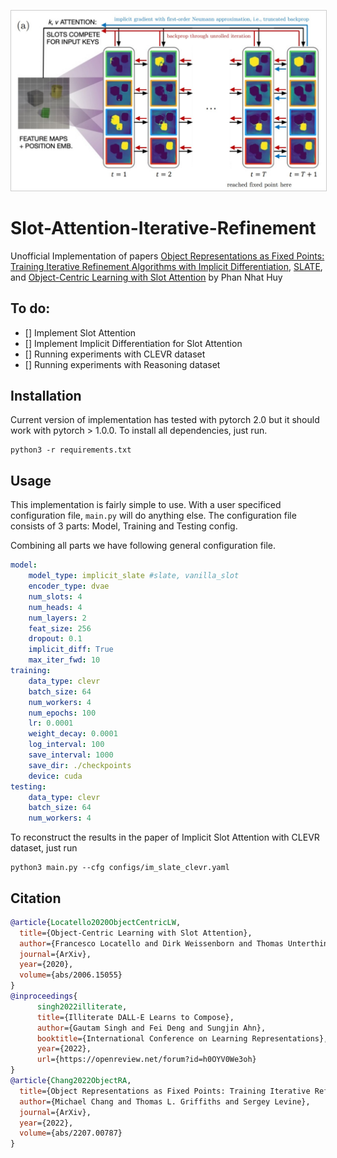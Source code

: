 <img src="./fixpoint-diagram.jpg" width="600px" style="border: 1px solid #ccc"></img>
# Slot-Attention-Iterative-Refinement
Unofficial Implementation of papers [Object Representations as Fixed Points: Training Iterative Refinement Algorithms with Implicit Differentiation](https://arxiv.org/pdf/2207.00787.pdf), [SLATE](https://arxiv.org/pdf/2110.11405.pdf), and
[Object-Centric Learning with Slot Attention](https://arxiv.org/abs/2006.15055) by Phan Nhat Huy

## To do:
- [] Implement Slot Attention
- [] Implement Implicit Differentiation for Slot Attention
- [] Running experiments with CLEVR dataset
- [] Running experiments with Reasoning dataset

## Installation
Current version of implementation has tested with pytorch 2.0 but it should work with pytorch > 1.0.0. To install all dependencies, just run.
```
python3 -r requirements.txt
```

## Usage
This implementation is fairly simple to use. With a user specificed configuration file, `main.py` will do anything else. The configuration file consists of 3 parts: 
Model, Training and Testing config. 

Combining all parts we have following general configuration file.
```yaml
model:
    model_type: implicit_slate #slate, vanilla_slot
    encoder_type: dvae
    num_slots: 4
    num_heads: 4
    num_layers: 2
    feat_size: 256
    dropout: 0.1
    implicit_diff: True
    max_iter_fwd: 10
training:
    data_type: clevr
    batch_size: 64
    num_workers: 4
    num_epochs: 100
    lr: 0.0001
    weight_decay: 0.0001
    log_interval: 100
    save_interval: 1000
    save_dir: ./checkpoints
    device: cuda
testing:
    data_type: clevr
    batch_size: 64
    num_workers: 4   
```
To reconstruct the results in the paper of Implicit Slot Attention with CLEVR dataset, just run
```
python3 main.py --cfg configs/im_slate_clevr.yaml
```
## Citation
```bibtex
@article{Locatello2020ObjectCentricLW,
  title={Object-Centric Learning with Slot Attention},
  author={Francesco Locatello and Dirk Weissenborn and Thomas Unterthiner and Aravindh Mahendran and Georg Heigold and Jakob Uszkoreit and Alexey Dosovitskiy and Thomas Kipf},
  journal={ArXiv},
  year={2020},
  volume={abs/2006.15055}
}
@inproceedings{
      singh2022illiterate,
      title={Illiterate DALL-E Learns to Compose},
      author={Gautam Singh and Fei Deng and Sungjin Ahn},
      booktitle={International Conference on Learning Representations},
      year={2022},
      url={https://openreview.net/forum?id=h0OYV0We3oh}
}
@article{Chang2022ObjectRA,
  title={Object Representations as Fixed Points: Training Iterative Refinement Algorithms with Implicit Differentiation},
  author={Michael Chang and Thomas L. Griffiths and Sergey Levine},
  journal={ArXiv},
  year={2022},
  volume={abs/2207.00787}
}
```
